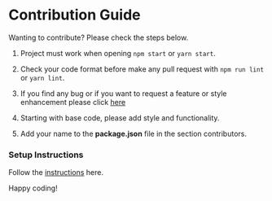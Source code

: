 # Contribution Guide

Wanting to contribute? Please check the steps below.

1. Project must work when opening `npm start` or `yarn start`.

2. Check your code format before make any pull request with `npm run lint` or `yarn lint`.

3. If you find any bug or if you want to request a feature or style enhancement please click [here](https://github.com/3daddict/memory-match-react/issues/new/choose)

4. Starting with base code, please add style and functionality.

5. Add your name to the **package.json** file in the section contributors.

### Setup Instructions

Follow the [instructions](https://github.com/3daddict/memory-match-react/blob/master/README.md) here.

Happy coding!
